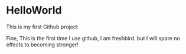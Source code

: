 # HelloWorld
This is my first Github project

Fine, This is the first time I use github, I am freshbird. but I will spare no effects to becoming stronger!
